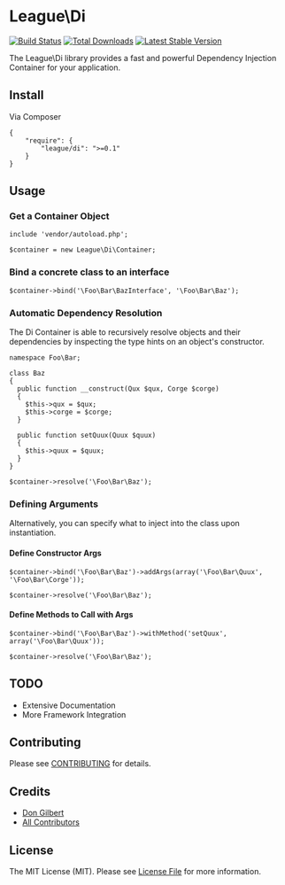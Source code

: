# League\Di

[![Build Status](https://travis-ci.org/php-loep/di.png?branch=master)](https://travis-ci.org/php-loep/di)
[![Total Downloads](https://poser.pugx.org/league/di/downloads.png)](https://packagist.org/packages/league/di)
[![Latest Stable Version](https://poser.pugx.org/league/di/v/stable.png)](https://packagist.org/packages/league/di)

The League\Di library provides a fast and powerful Dependency Injection Container for your application.

## Install

Via Composer

    {
        "require": {
            "league/di": ">=0.1"
        }
    }


## Usage

### Get a Container Object

    include 'vendor/autoload.php';

    $container = new League\Di\Container;

### Bind a concrete class to an interface

    $container->bind('\Foo\Bar\BazInterface', '\Foo\Bar\Baz');

### Automatic Dependency Resolution

The Di Container is able to recursively resolve objects and their dependencies by inspecting the type hints on an object's constructor.

    namespace Foo\Bar;

    class Baz
    {
      public function __construct(Qux $qux, Corge $corge)
      {
        $this->qux = $qux;
        $this->corge = $corge;
      }

      public function setQuux(Quux $quux)
      {
        $this->quux = $quux;
      }
    }

    $container->resolve('\Foo\Bar\Baz');

### Defining Arguments

Alternatively, you can specify what to inject into the class upon instantiation.

#### Define Constructor Args

    $container->bind('\Foo\Bar\Baz')->addArgs(array('\Foo\Bar\Quux', '\Foo\Bar\Corge'));

    $container->resolve('\Foo\Bar\Baz');

#### Define Methods to Call with Args

    $container->bind('\Foo\Bar\Baz')->withMethod('setQuux', array('\Foo\Bar\Quux'));

    $container->resolve('\Foo\Bar\Baz');


## TODO

- Extensive Documentation
- More Framework Integration


## Contributing

Please see [CONTRIBUTING](https://github.com/dongilbert/loep-di/blob/master/CONTRIBUTING.md) for details.


## Credits

- [Don Gilbert](https://github.com/dongilbert)
- [All Contributors](https://github.com/dongilbert/loep-di/contributors)


## License

The MIT License (MIT). Please see [License File](https://github.com/dongilbert/loep-di/blob/master/LICENSE) for more information.
